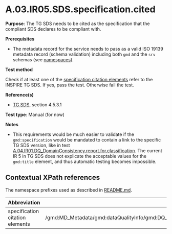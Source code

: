 # A.03.IR05.SDS.specification.cited

**Purpose**: The TG SDS needs to be cited as the specification that the compliant SDS declares to be compliant with.

**Prerequisites**

* The metadata record for the service needs to pass as a valid ISO 19139 metadata record (schema validation) including both ```gmd``` and the ```srv``` schemas (see [namespaces](README.md#namespaces)).

**Test method**

Check if at least one of the [specification citation elements](#specification_citation) refer to the INSPIRE TG SDS. If yes, pass the test. Otherwise fail the test.

**Reference(s)**

* [TG SDS](README.md#ref_TG_SDS), section 4.5.3.1

**Test type**: Manual (for now)

**Notes**
* This requirements would be much easier to validate if the ```gmd:specification``` would be mandated to contain a link to the specific TG SDS version, like in test [A.04.IR01.DQ_DomainConsistency.report.for.classification](A.04.IR01.DQ_DomainConsistency.report.for.classification.md). The current IR 5 in TG SDS does not explicate the acceptable values for the ```gmd:title``` element, and thus automatic testing becomes impossible.

## Contextual XPath references

The namespace prefixes used as described in [README.md](README.md#namespaces).

Abbreviation                                               |  XPath expression
---------------------------------------------------------- | -------------------------------------------------------------------------
specification citation elements <a name="specification_citation"></a> | /gmd:MD_Metadata/gmd:dataQualityInfo/gmd:DQ_DataQuality/gmd:report/gmd:DQ_DomainConsistency/gmd:result/gmd:DQ_ConformanceResult/gmd:specification/gmd:CI_Citation/gmd:title/gco:CharacterString
